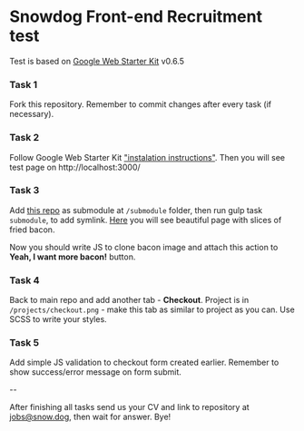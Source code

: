 # Snowdog Front-end Recruitment test

Test is based on [Google Web Starter Kit](https://github.com/google/web-starter-kit) v0.6.5

### Task 1
Fork this repository. Remember to commit changes after every task (if necessary).

### Task 2
Follow Google Web Starter Kit ["instalation instructions"](https://github.com/google/web-starter-kit/blob/master/docs/install.md). Then you will see test page on http://localhost:3000/

### Task 3
Add [this repo](https://github.com/SnowdogApps/front-end-recruitment-test-submodule) as submodule at `/submodule` folder, then run gulp task `submodule`, to add symlink. [Here](http://localhost:3000/submodule.html) you will see beautiful page with slices of fried bacon.

Now you should write JS to clone bacon image and attach this action to **Yeah, I want more bacon!** button.

### Task 4
Back to main repo and add another tab - **Checkout**. Project is in `/projects/checkout.png` - make this tab as similar to project as you can. Use SCSS to write your styles.

### Task 5
Add simple JS validation to checkout form created earlier. Remember to show success/error message on form submit.

--

After finishing all tasks send us your CV and link to repository at jobs@snow.dog, then wait for answer. Bye!
